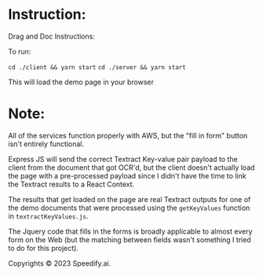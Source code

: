 # Instruction:

Drag and Doc Instructions:

To run:

`cd ./client && yarn start`
`cd ./server && yarn start`

This will load the demo page in your browser

# Note:

All of the services function properly with AWS, but the "fill in form" button isn't entirely functional.

Express JS will send the correct Textract Key-value pair payload to the client from the document that got OCR'd, but the client doesn't actually load the page with a pre-processed payload since I didn't have the time to link the Textract results to a React Context.

The results that get loaded on the page are real Textract outputs for one of the demo documents that were processed using the `getKeyValues` function in `textractKeyValues.js`.

The Jquery code that fills in the forms is broadly applicable to almost every form on the Web (but the matching between fields wasn't something I tried to do for this project).

Copyrights © 2023 Speedify.ai.
